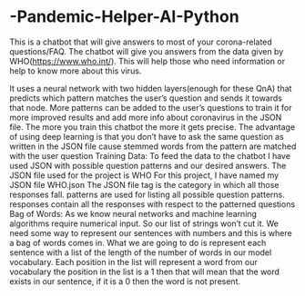 # -Pandemic-Helper-AI-Python
This is a chatbot that will give answers to most of your corona-related questions/FAQ. The chatbot will give you answers from the data given by WHO(https://www.who.int/). This will help those who need information or help to know more about this virus.

It uses a neural network with two hidden layers(enough for these QnA) that predicts which pattern matches the user’s question and sends it towards that node. More patterns can be added to the user’s questions to train it for more improved results and add more info about coronavirus in the JSON file. The more you train this chatbot the more it gets precise. The advantage of using deep learning is that you don’t have to ask the same question as written in the JSON file cause stemmed words from the pattern are matched with the user question
Training Data: 
To feed the data to the chatbot I have used JSON with possible question patterns and our desired answers. 
The JSON file used for the project is WHO 
For this project, I have named my JSON file WHO.json 
The JSON file tag is the category in which all those responses fall. 
patterns are used for listing all possible question patterns. 
responses contain all the responses with respect to the patterned questions 
Bag of Words: 
As we know neural networks and machine learning algorithms require numerical input. So our list of strings won’t cut it. We need some way to represent our sentences with numbers and this is where a bag of words comes in. What we are going to do is represent each sentence with a list of the length of the number of words in our model vocabulary. Each position in the list will represent a word from our vocabulary the position in the list is a 1 then that will mean that the word exists in our sentence, if it is a 0 then the word is not present.
